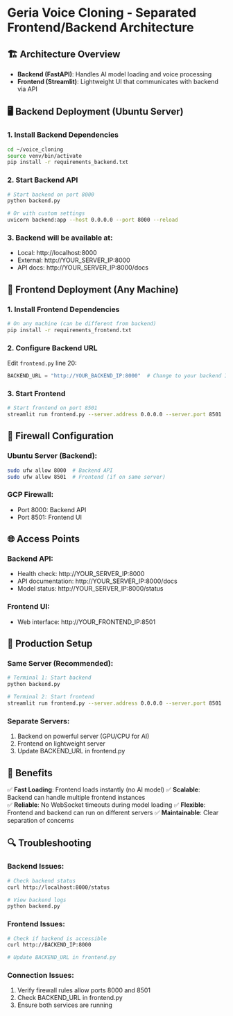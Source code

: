 # Geria Voice Cloning - Separated Frontend/Backend Architecture

## 🏗️ Architecture Overview
- **Backend (FastAPI)**: Handles AI model loading and voice processing
- **Frontend (Streamlit)**: Lightweight UI that communicates with backend via API

## 🖥️ Backend Deployment (Ubuntu Server)

### 1. Install Backend Dependencies
```bash
cd ~/voice_cloning
source venv/bin/activate
pip install -r requirements_backend.txt
```

### 2. Start Backend API
```bash
# Start backend on port 8000
python backend.py

# Or with custom settings
uvicorn backend:app --host 0.0.0.0 --port 8000 --reload
```

### 3. Backend will be available at:
- Local: http://localhost:8000
- External: http://YOUR_SERVER_IP:8000
- API docs: http://YOUR_SERVER_IP:8000/docs

## 🎨 Frontend Deployment (Any Machine)

### 1. Install Frontend Dependencies
```bash
# On any machine (can be different from backend)
pip install -r requirements_frontend.txt
```

### 2. Configure Backend URL
Edit `frontend.py` line 20:
```python
BACKEND_URL = "http://YOUR_BACKEND_IP:8000"  # Change to your backend IP
```

### 3. Start Frontend
```bash
# Start frontend on port 8501
streamlit run frontend.py --server.address 0.0.0.0 --server.port 8501
```

## 🔧 Firewall Configuration

### Ubuntu Server (Backend):
```bash
sudo ufw allow 8000  # Backend API
sudo ufw allow 8501  # Frontend (if on same server)
```

### GCP Firewall:
- Port 8000: Backend API
- Port 8501: Frontend UI

## 🌐 Access Points

### Backend API:
- Health check: http://YOUR_SERVER_IP:8000
- API documentation: http://YOUR_SERVER_IP:8000/docs
- Model status: http://YOUR_SERVER_IP:8000/status

### Frontend UI:
- Web interface: http://YOUR_FRONTEND_IP:8501

## 🚀 Production Setup

### Same Server (Recommended):
```bash
# Terminal 1: Start backend
python backend.py

# Terminal 2: Start frontend  
streamlit run frontend.py --server.address 0.0.0.0 --server.port 8501
```

### Separate Servers:
1. Backend on powerful server (GPU/CPU for AI)
2. Frontend on lightweight server
3. Update BACKEND_URL in frontend.py

## 🎯 Benefits

✅ **Fast Loading**: Frontend loads instantly (no AI model)
✅ **Scalable**: Backend can handle multiple frontend instances  
✅ **Reliable**: No WebSocket timeouts during model loading
✅ **Flexible**: Frontend and backend can run on different servers
✅ **Maintainable**: Clear separation of concerns

## 🔍 Troubleshooting

### Backend Issues:
```bash
# Check backend status
curl http://localhost:8000/status

# View backend logs
python backend.py
```

### Frontend Issues:
```bash
# Check if backend is accessible
curl http://BACKEND_IP:8000

# Update BACKEND_URL in frontend.py
```

### Connection Issues:
1. Verify firewall rules allow ports 8000 and 8501
2. Check BACKEND_URL in frontend.py
3. Ensure both services are running
